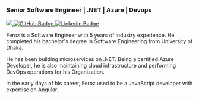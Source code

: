 ### Senior Software Engineer | .NET | Azure | Devops

<a href="https://github.com/froghramar">
   <img src="https://komarev.com/ghpvc/?username=froghramar&style=for-the-badge">
</a>
<a href="https://github.com/froghramar?tab=followers">
  <img src="https://img.shields.io/github/followers/froghramar?label=Followers&logo=github&style=for-the-badge" alt="GitHub Badge">
</a>
<a href="https://www.linkedin.com/in/froghramar/">
  <img src="https://img.shields.io/badge/LinkedIn-0077B5?style=for-the-badge&logo=linkedin&logoColor=white" alt="Linkedin Badge">
</a>

<!--
**froghramar/froghramar** is a ✨ _special_ ✨ repository because its `README.md` (this file) appears on your GitHub profile.

Here are some ideas to get you started:

- 🔭 I’m currently working on ...
- 🌱 I’m currently learning ...
- 👯 I’m looking to collaborate on ...
- 🤔 I’m looking for help with ...
- 💬 Ask me about ...
- 📫 How to reach me: ...
- 😄 Pronouns: ...
- ⚡ Fun fact: ...
-->


Feroz is a Software Engineer with 5 years of industry experience.
He completed his bachelor's degree in Software Engineering from University of Dhaka.

He has been building microservices on .NET.
Being a certified Azure Developer, he is also maintaining cloud infrastructure and performing DevOps operations for his Organization.

In the early days of his career, Feroz used to be a JavaScript developer with expertise on Angular.

